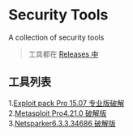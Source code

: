 # Security Tools
A collection of security tools

> 工具都在 [Releases 中](https://github.com/dbgee/security_tools/releases)
## 工具列表
1.[Exploit pack Pro 15.07 专业版破解](https://github.com/dbgee/security_tools/releases/download/vExploit_pack_Pro_15.07/Exploitpack_Pro_15.07.rar)  
2.[Metasploit Pro4.21.0 破解版](https://github.com/dbgee/security_tools/releases/download/v_Metasploit_Pro_4.21.0/Metasploit.Pro4.21.0.rar)  
3.[Netsparker6.3.3.34686 破解版](https://github.com/dbgee/security_tools/releases/download/v_Netsparker6.3.3/Netsparker6.3.3.rar)  
